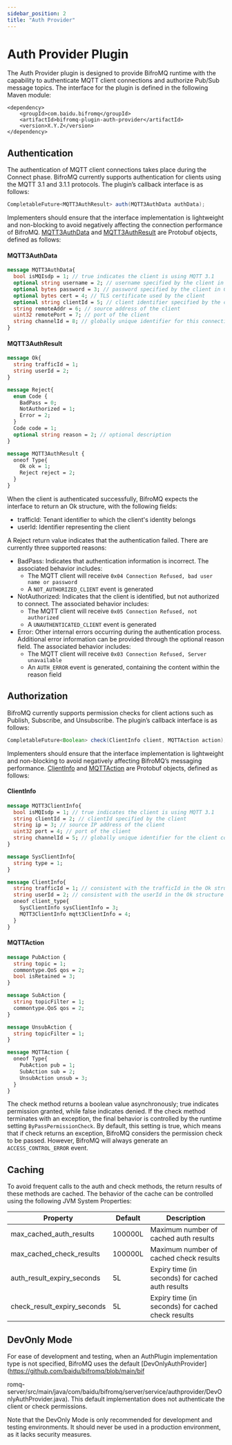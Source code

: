 ```yaml
---
sidebar_position: 2
title: "Auth Provider"
---
```


# Auth Provider Plugin

The Auth Provider plugin is designed to provide BifroMQ runtime with the capability to authenticate MQTT client connections and authorize Pub/Sub message topics. The interface for the plugin is defined in the following Maven module:

```
<dependency>
    <groupId>com.baidu.bifromq</groupId>
    <artifactId>bifromq-plugin-auth-provider</artifactId>
    <version>X.Y.Z</version>
</dependency>
```

## Authentication

The authentication of MQTT client connections takes place during the Connect phase. BifroMQ currently supports authentication for clients using the MQTT 3.1 and 3.1.1 protocols. The plugin’s callback interface is as follows:

```java
CompletableFuture<MQTT3AuthResult> auth(MQTT3AuthData authData);
```

Implementers should ensure that the interface implementation is lightweight and non-blocking to avoid negatively affecting the connection performance of BifroMQ. 
[MQTT3AuthData](https://github.com/baidu/bifromq/blob/main/bifromq-plugin/bifromq-plugin-auth-provider/src/main/proto/mqtt3_auth_types.proto) 
and [MQTT3AuthResult](https://github.com/baidu/bifromq/blob/main/bifromq-plugin/bifromq-plugin-auth-provider/src/main/proto/mqtt3_auth_types.proto) are Protobuf objects, defined as follows:

#### MQTT3AuthData

```protobuf
message MQTT3AuthData{
  bool isMQIsdp = 1; // true indicates the client is using MQTT 3.1
  optional string username = 2; // username specified by the client in Connect
  optional bytes password = 3; // password specified by the client in Connect
  optional bytes cert = 4; // TLS certificate used by the client
  optional string clientId = 5; // client identifier specified by the client in Connect
  string remoteAddr = 6; // source address of the client
  uint32 remotePort = 7; // port of the client
  string channelId = 8; // globally unique identifier for this connection
}
```

#### MQTT3AuthResult

```protobuf
message Ok{
  string trafficId = 1;
  string userId = 2;
}

message Reject{
  enum Code {
    BadPass = 0;
    NotAuthorized = 1;
    Error = 2;
  }
  Code code = 1;
  optional string reason = 2; // optional description
}

message MQTT3AuthResult {
  oneof Type{
    Ok ok = 1;
    Reject reject = 2;
  }
}
```

When the client is authenticated successfully, BifroMQ expects the interface to return an Ok structure, with the following fields:

* trafficId: Tenant identifier to which the client's identity belongs
* userId: Identifier representing the client

A Reject return value indicates that the authentication failed. There are currently three supported reasons:

* BadPass: Indicates that authentication information is incorrect. The associated behavior includes:
    * The MQTT client will receive `0x04 Connection Refused, bad user name or password`
    * A `NOT_AUTHORIZED_CLIENT` event is generated
* NotAuthorized: Indicates that the client is identified, but not authorized to connect. The associated behavior includes:
    * The MQTT client will receive `0x05 Connection Refused, not authorized`
    * A `UNAUTHENTICATED_CLIENT` event is generated
* Error: Other internal errors occurring during the authentication process. Additional error information can be provided through the optional reason field. The associated behavior includes:
    * The MQTT client will receive `0x03 Connection Refused, Server unavailable`    
    * An `AUTH_ERROR` event is generated, containing the content within the reason field

## Authorization

BifroMQ currently supports permission checks for client actions such as Publish, Subscribe, and Unsubscribe. The plugin’s callback interface is as follows:

```java
CompletableFuture<Boolean> check(ClientInfo client, MQTTAction action);
```

Implementers should ensure that the interface implementation is lightweight and non-blocking to avoid negatively affecting BifroMQ’s messaging performance. 
[ClientInfo](https://github.com/baidu/bifromq/blob/main/bifromq-common-type/src/main/proto/commontype/ClientInfo.proto) 
and [MQTTAction](https://github.com/baidu/bifromq/blob/main/bifromq-plugin/bifromq-plugin-auth-provider/src/main/proto/mqtt_actions.proto) are Protobuf objects, defined as follows:

#### ClientInfo

```protobuf
message MQTT3ClientInfo{
  bool isMQIsdp = 1; // true indicates the client is using MQTT 3.1
  string clientId = 2; // clientId specified by the client
  string ip = 3; // source IP address of the client
  uint32 port = 4; // port of the client
  string channelId = 5; // globally unique identifier for the client connection
}

message SysClientInfo{
  string type = 1;
}

message ClientInfo{
  string trafficId = 1; // consistent with the trafficId in the Ok structure returned by the auth method
  string userId = 2; // consistent with the userId in the Ok structure returned by the auth method
  oneof client_type{
    SysClientInfo sysClientInfo = 3;
    MQTT3ClientInfo mqtt3ClientInfo = 4;
  }
}
```

#### MQTTAction

```protobuf
message PubAction {
  string topic = 1;
  commontype.QoS qos = 2;
  bool isRetained = 3;
}

message SubAction {
  string topicFilter = 1;
  commontype.QoS qos = 2;
}

message UnsubAction {
  string topicFilter = 1;
}

message MQTTAction {
  oneof Type{
    PubAction pub = 1;
    SubAction sub = 2;
    UnsubAction unsub = 3;
  }
}
```

The check method returns a boolean value asynchronously; true indicates permission granted, while false indicates denied. If the check method terminates with an exception, the final behavior is controlled by the runtime setting `ByPassPermissionCheck`. By default, this setting is true, which means that if check returns an exception, BifroMQ considers the permission check to be passed. However, BifroMQ will always generate an `ACCESS_CONTROL_ERROR` event.

## Caching

To avoid frequent calls to the auth and check methods, the return results of these methods are cached. The behavior of the cache can be controlled using the following JVM System Properties:

| Property                    | Default | Description                        |
|-----------------------------|---------|------------------------------------|
| max_cached_auth_results     | 100000L | Maximum number of cached auth results |
| max_cached_check_results    | 100000L | Maximum number of cached check results |
| auth_result_expiry_seconds  | 5L      | Expiry time (in seconds) for cached auth results |
| check_result_expiry_seconds | 5L      | Expiry time (in seconds) for cached check results |

## DevOnly Mode

For ease of development and testing, when an AuthPlugin implementation type is not specified, BifroMQ uses the default [DevOnlyAuthProvider](https://github.com/baidu/bifromq/blob/main/bif

romq-server/src/main/java/com/baidu/bifromq/server/service/authprovider/DevOnlyAuthProvider.java). This default implementation does not authenticate the client or check permissions.

Note that the DevOnly Mode is only recommended for development and testing environments. It should never be used in a production environment, as it lacks security measures.
   